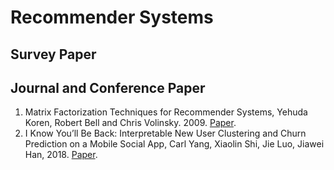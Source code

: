 # Recommender Systems


## Survey Paper


## Journal and Conference Paper
1. Matrix Factorization Techniques for Recommender Systems, Yehuda Koren, Robert Bell and Chris Volinsky. 2009. [Paper](https://datajobs.com/data-science-repo/Recommender-Systems-[Netflix].pdf).
2. I Know You’ll Be Back: Interpretable New User Clustering and Churn Prediction on a Mobile Social App, Carl Yang, Xiaolin Shi, Jie Luo, Jiawei Han, 2018. [Paper](http://hanj.cs.illinois.edu/pdf/kdd18_cyang.pdf).